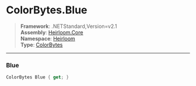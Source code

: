 # ColorBytes.Blue

> **Framework**: .NETStandard,Version=v2.1  
> **Assembly**: [Heirloom.Core][0]  
> **Namespace**: [Heirloom][0]  
> **Type**: [ColorBytes][1]  

--------------------------------------------------------------------------------

### Blue

```cs
ColorBytes Blue { get; }
```

[0]: ../Heirloom.Core.md
[1]: Heirloom.ColorBytes.md
